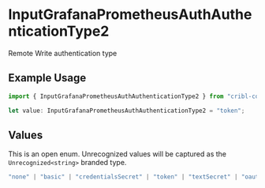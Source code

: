 # InputGrafanaPrometheusAuthAuthenticationType2

Remote Write authentication type

## Example Usage

```typescript
import { InputGrafanaPrometheusAuthAuthenticationType2 } from "cribl-control-plane/models";

let value: InputGrafanaPrometheusAuthAuthenticationType2 = "token";
```

## Values

This is an open enum. Unrecognized values will be captured as the `Unrecognized<string>` branded type.

```typescript
"none" | "basic" | "credentialsSecret" | "token" | "textSecret" | "oauth" | Unrecognized<string>
```